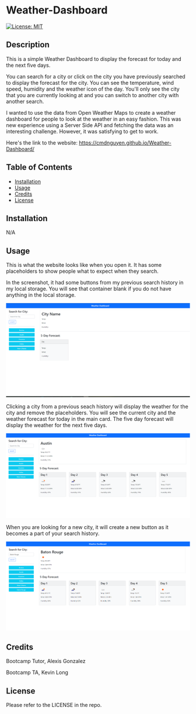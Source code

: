 # Weather-Dashboard
[![License: MIT](https://img.shields.io/badge/License-MIT-yellow.svg)](https://opensource.org/licenses/MIT)

## Description

This is a simple Weather Dashboard to display the forecast for today and the next five days. 

You can search for a city or click on the city you have previously searched to display the forecast for the city. You can see the temperature, wind speed, humidity and the weather icon of the day.
You'll only see the city that you are currently looking at and you can switch to another city with another search.

I wanted to use the data from Open Weather Maps to create a weather dashboard for people to look at the weather in an easy fashion.
This was new experience using a Server Side API and fetching the data was an interesting challenge. However, it was satisfying to get to work.

Here's the link to the website: https://cmdnguyen.github.io/Weather-Dashboard/

## Table of Contents

- [Installation](#installation)
- [Usage](#usage)
- [Credits](#credits)
- [License](#license)

## Installation

N/A

## Usage

This is what the website looks like when you open it. It has some placeholders to show people what to expect when they search. 

In the screenshot, it had some buttons from my previous search history in my local storage. You will see that container blank if you do not have anything in the local storage.

![Starting the page](/Assets/Images/Screenshot%202023-06-22%20145456.png)

Clicking a city from a previous seach history will display the weather for the city and remove the placeholders. You will see the current city and the weather forecast for today in the main card. The five day forecast will display the weather for the next five days.

![Pulling up the forecast](/Assets/Images/Screenshot%202023-06-22%20145615.png)

When you are looking for a new city, it will create a new button as it becomes a part of your search history.

![Searching New City](/Assets/Images/Screenshot%202023-06-22%20145646.png)

## Credits

Bootcamp Tutor, Alexis Gonzalez

Bootcamp TA, Kevin Long

## License

Please refer to the LICENSE in the repo.
